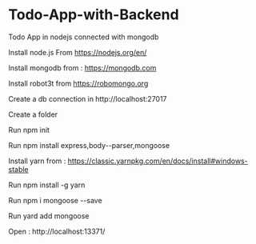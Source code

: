 # Todo-App-with-Backend
Todo App in nodejs connected with mongodb 

Install node.js From https://nodejs.org/en/

Install mongodb from : https://mongodb.com

Install robot3t from https://robomongo.org 

Create a db connection in http://localhost:27017

Create a folder 

Run npm init 

Run npm install express,body--parser,mongoose 

Install yarn from : https://classic.yarnpkg.com/en/docs/install#windows-stable 

Run npm install -g yarn

Run npm i mongoose --save

Run yard add mongoose

Open : http://localhost:13371/ 

